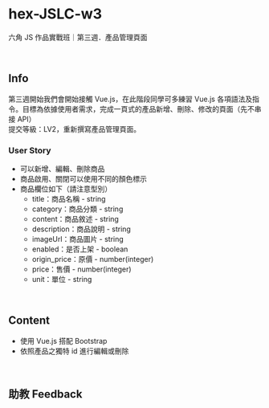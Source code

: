 # hex-JSLC-w3
六角 JS 作品實戰班｜第三週．產品管理頁面

<br>

## Info 
第三週開始我們會開始接觸 Vue.js，在此階段同學可多練習 Vue.js 各項語法及指令。目標為依據使用者需求，完成一頁式的產品新增、刪除、修改的頁面（先不串接 API）  
提交等級：LV2，重新撰寫產品管理頁面。

### User Story
* 可以新增、編輯、刪除商品
* 商品啟用、關閉可以使用不同的顏色標示
* 商品欄位如下（請注意型別） 
    - title：商品名稱 - string
    - category：商品分類 - string
    - content：商品敘述 - string
    - description：商品說明 - string
    - imageUrl：商品圖片 - string
    - enabled：是否上架 - boolean
    - origin_price：原價 - number(integer)
    - price：售價 - number(integer)
    - unit：單位 - string

<br>

## Content 
* 使用 Vue.js 搭配 Bootstrap
* 依照產品之獨特 id 進行編輯或刪除
<!-- 圖片來源網站 -->
<!-- https://www.cosstores.com/en/men.html -->
<!-- https://www.tomford.com/ -->

<br>

## 助教 Feedback


